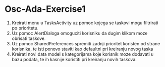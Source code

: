 # Osc-Ada-Exercise1

1. Kreirati menu u TasksActivity uz pomoc kojega se
taskovi mogu filtrirati po prioritetu.
2. Uz pomoc AlertDialoga omoguciti korisniku da
dugim klikom moze obrisati taskove.
3. Uz pomoc SharedPreferences spremiti zadnji
prioritet koristen od strane korisnika, te isti ponovo
staviti kao defaultni pri kreiranju novog taska
4. Kreirati novi data model s kategorijama koje
korisnik moze dodavati u bazu podata, te ih kasnije
koristiti pri kreiranju novih taskova.

